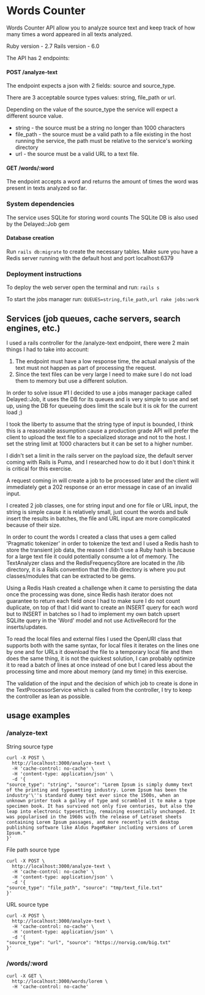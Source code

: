 # Words Counter

Words Counter API allow you to analyze source text and keep track of how many times a word appeared in all texts analyzed.

Ruby version - 2.7
Rails version - 6.0

The API has 2 endpoints:
#### POST /analyze-text
The endpoint expects a json with 2 fields: source and source_type.

There are 3 acceptable source types values: string, file_path or url.

Depending on the value of the source_type the service will expect a different source value.

- string - the source must be a string no longer than 1000 characters
- file_path - the source must be a valid path to a file existing in the host running the service, the path must be relative to the service's working directory
- url - the source must be a valid URL to a text file.

#### GET /words/:word
The endpoint accepts a word and returns the amount of times the word was present in texts analyzed so far.

### System dependencies
The service uses SQLite for storing word counts
The SQLite DB is also used by the Delayed::Job gem

#### Database creation
Run `rails db:migrate` to create the necessary tables.
Make sure you have a Redis server running with the default host and port localhost:6379 

### Deployment instructions
To deploy the web server open the terminal and run: `rails s` 

To start the jobs manager run: `QUEUES=string,file_path,url rake jobs:work`

## Services (job queues, cache servers, search engines, etc.)
I used a rails controller for the /analyze-text endpoint, there were 2 main things I had to take into account:

1. The endpoint must have a low response time, the actual analysis of the text must not happen as part of processing the request.
2. Since the text files can be very large I need to make sure I do not load them to memory but use a different solution.

In order to solve issue #1 I decided to use a jobs manager package called Delayed::Job, it uses the DB for its queues and 
is very simple to use and set up, using the DB for queueing does limit the scale but it is ok for the current load ;)

I took the liberty to assume that the string type of input is bounded, I think this is a reasonable assumption cause a 
production grade API will prefer the client to upload the text file to a specialized storage and not to the host.
I set the string limit at 1000 characters but it can be set to a higher number.

I didn't set a limit in the rails server on the payload size, the default server coming with Rails is Puma, 
and I researched how to do it but I don't think it is critical for this exercise.

A request coming in will create a job to be processed later and the client will immediately get a 202 response or an 
error message in case of an invalid input. 

I created 2 job classes, one for string input and one for file or URL input, the string is simple cause it is relatively small, 
just count the words and bulk insert the results in batches, the file and URL input are more complicated because of their size.

In order to count the words I created a class that uses a gem called 'Pragmatic tokenizer' in order to tokenize the text 
and I used a Redis hash to store the transient job data, the reason I didn't use a Ruby hash is because for a large text 
file it could potentially consume a lot of memory. The TextAnalyzer class and the RedisFrequencyStore are located in the 
/lib directory, it is a Rails convention that the /lib directory is where you put classes/modules that can be extracted 
to be gems.

Using a Redis Hash created a challenge when it came to persisting the data once the processing was done, since Redis 
hash iterator does not guarantee to return each field once I had to make sure I do not count duplicate, 
on top of that I did want to create an INSERT query for each word but to INSERT in batches so I had to implement my own 
batch upsert SQLilte query in the 'Word' model and not use ActiveRecord for the inserts/updates.

To read the local files and external files I used the OpenURI class that supports both with the same syntax, 
for local files it iterates on the lines one by one and for URLs it download the file to a temporary local file and 
then does the same thing, it is not the quickest solution, I can probably optimize it to read a batch of lines at once 
instead of one but I cared less about the processing time and more about memory (and my time) in this exercise.

The validation of the input and the decision of which job to create is done in the TextProcessorService which is called
from the controller, I try to keep the controller as lean as possible.

## usage examples

### /analyze-text
String source type

```
curl -X POST \
  http://localhost:3000/analyze-text \
  -H 'cache-control: no-cache' \
  -H 'content-type: application/json' \
  -d '{
"source_type": "string", "source": "Lorem Ipsum is simply dummy text of the printing and typesetting industry. Lorem Ipsum has been the industry'\''s standard dummy text ever since the 1500s, when an unknown printer took a galley of type and scrambled it to make a type specimen book. It has survived not only five centuries, but also the leap into electronic typesetting, remaining essentially unchanged. It was popularised in the 1960s with the release of Letraset sheets containing Lorem Ipsum passages, and more recently with desktop publishing software like Aldus PageMaker including versions of Lorem Ipsum."
}'
```

File path source type
```
curl -X POST \
  http://localhost:3000/analyze-text \
  -H 'cache-control: no-cache' \
  -H 'content-type: application/json' \
  -d '{
"source_type": "file_path", "source": "tmp/text_file.txt"
}'
```

URL source type
```
curl -X POST \
  http://localhost:3000/analyze-text \
  -H 'cache-control: no-cache' \
  -H 'content-type: application/json' \
  -d '{
"source_type": "url", "source": "https://norvig.com/big.txt"
}'
```

### /words/:word

```
curl -X GET \
  http://localhost:3000/words/lorem \
  -H 'cache-control: no-cache' 
```